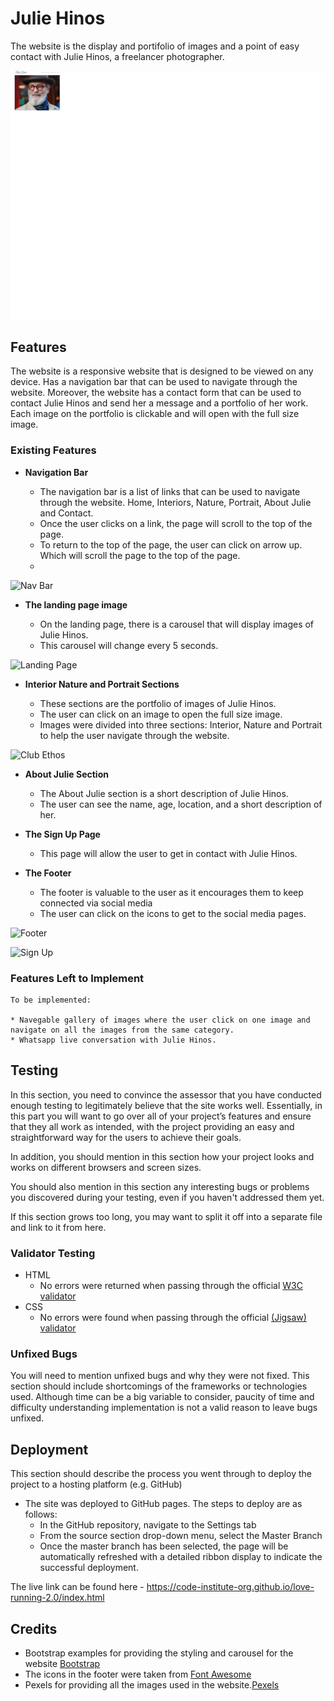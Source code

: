 # Julie Hinos

The website is the display and portifolio of images and a point of easy contact with Julie Hinos, a freelancer photographer. 


![Responsice Mockup](assets/images/readme/landing_page.png)

## Features 

The website is a responsive website that is designed to be viewed on any device. Has a navigation bar that can be used to navigate through the website.
Moreover, the website has a contact form that can be used to contact Julie Hinos and send her a message and a portfolio of her work.
Each image on the portfolio is clickable and will open with the full size image.



### Existing Features

- __Navigation Bar__

  - The navigation bar is a list of links that can be used to navigate through the website. Home, Interiors, Nature, Portrait, About Julie and Contact.
  - Once the user clicks on a link, the page will scroll to the top of the page.
  - To return to the top of the page, the user can click on arrow up. Which will scroll the page to the top of the page.
  - 
![Nav Bar](https://github.com/lucyrush/readme-template/blob/master/media/love_running_nav.png)

- __The landing page image__

  - On the landing page, there is a carousel that will display images of Julie Hinos. 
  - This carousel will change every 5 seconds.

![Landing Page](https://github.com/lucyrush/readme-template/blob/master/media/love_running_landing.png)

- __Interior Nature and Portrait Sections__

  - These sections are the portfolio of images of Julie Hinos.
  - The user can click on an image to open the full size image.
  - Images were divided into three sections: Interior, Nature and Portrait to help the user navigate through the website.

![Club Ethos](https://github.com/lucyrush/readme-template/blob/master/media/love_running_ethos.png)

- __About Julie Section__

  - The About Julie section is a short description of Julie Hinos.
  - The user can see the name, age, location, and a short description of her.


- __The Sign Up Page__

  - This page will allow the user to get in contact with Julie Hinos.


- __The Footer__ 

  - The footer is valuable to the user as it encourages them to keep connected via social media
  - The user can click on the icons to get to the social media pages.

![Footer](https://github.com/lucyrush/readme-template/blob/master/media/love_running_footer.png)



![Sign Up](https://github.com/lucyrush/readme-template/blob/master/media/love_running_signup.png)



### Features Left to Implement

    To be implemented:
    
    * Navegable gallery of images where the user click on one image and navigate on all the images from the same category.
    * Whatsapp live conversation with Julie Hinos.


## Testing 

In this section, you need to convince the assessor that you have conducted enough testing to legitimately believe that the site works well. Essentially, in this part you will want to go over all of your project’s features and ensure that they all work as intended, with the project providing an easy and straightforward way for the users to achieve their goals.

In addition, you should mention in this section how your project looks and works on different browsers and screen sizes.

You should also mention in this section any interesting bugs or problems you discovered during your testing, even if you haven't addressed them yet.

If this section grows too long, you may want to split it off into a separate file and link to it from here.


### Validator Testing 

- HTML
  - No errors were returned when passing through the official [W3C validator](https://validator.w3.org/nu/?doc=https%3A%2F%2Fcode-institute-org.github.io%2Flove-running-2.0%2Findex.html)
- CSS
  - No errors were found when passing through the official [(Jigsaw) validator](https://jigsaw.w3.org/css-validator/validator?uri=https%3A%2F%2Fvalidator.w3.org%2Fnu%2F%3Fdoc%3Dhttps%253A%252F%252Fcode-institute-org.github.io%252Flove-running-2.0%252Findex.html&profile=css3svg&usermedium=all&warning=1&vextwarning=&lang=en#css)

### Unfixed Bugs

You will need to mention unfixed bugs and why they were not fixed. This section should include shortcomings of the frameworks or technologies used. Although time can be a big variable to consider, paucity of time and difficulty understanding implementation is not a valid reason to leave bugs unfixed. 

## Deployment

This section should describe the process you went through to deploy the project to a hosting platform (e.g. GitHub) 

- The site was deployed to GitHub pages. The steps to deploy are as follows: 
  - In the GitHub repository, navigate to the Settings tab 
  - From the source section drop-down menu, select the Master Branch
  - Once the master branch has been selected, the page will be automatically refreshed with a detailed ribbon display to indicate the successful deployment. 

The live link can be found here - https://code-institute-org.github.io/love-running-2.0/index.html 


## Credits 

- Bootstrap examples for providing the styling and carousel for the website [Bootstrap](https://getbootstrap.com/)
- The icons in the footer were taken from [Font Awesome](https://fontawesome.com/)
- Pexels for providing all the images used in the website.[Pexels](https://www.pexels.com/)